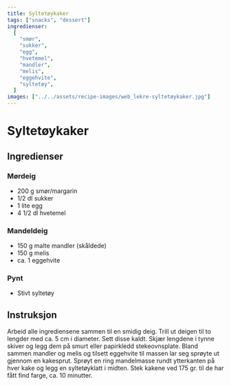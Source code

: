 ```yaml
---
title: Syltetøykaker
tags: ["snacks", "dessert"]
ingredienser:
  [
    "smør",
    "sukker",
    "egg",
    "hvetemel",
    "mandler",
    "melis",
    "eggehvite",
    "syltetøy",
  ]
images: ["../../assets/recipe-images/web_lekre-syltetøykaker.jpg"]
---
```


# Syltetøykaker

## Ingredienser

### Mørdeig

- 200 g smør/margarin
- 1/2 dl sukker
- 1 lite egg
- 4 1/2 dl hvetemel

### Mandeldeig

- 150 g malte mandler (skåldede)
- 150 g melis
- ca. 1 eggehvite

### Pynt

- Stivt syltetøy

## Instruksjon

Arbeid alle ingrediensene sammen til en smidig deig. Trill ut deigen til to lengder med ca. 5 cm i diameter. Sett disse kaldt. Skjær lengdene i tynne skiver og legg dem på smurt eller papirkledd stekeovnsplate. Bland sammen mandler og melis og tilsett eggehvite til massen lar seg sprøyte ut gjennom en kakesprut. Sprøyt en ring mandelmasse rundt ytterkanten på hver kake og legg en syltetøyklatt i midten. Stek kakene ved 175 gr. til de har fått find farge, ca. 10 minutter.
